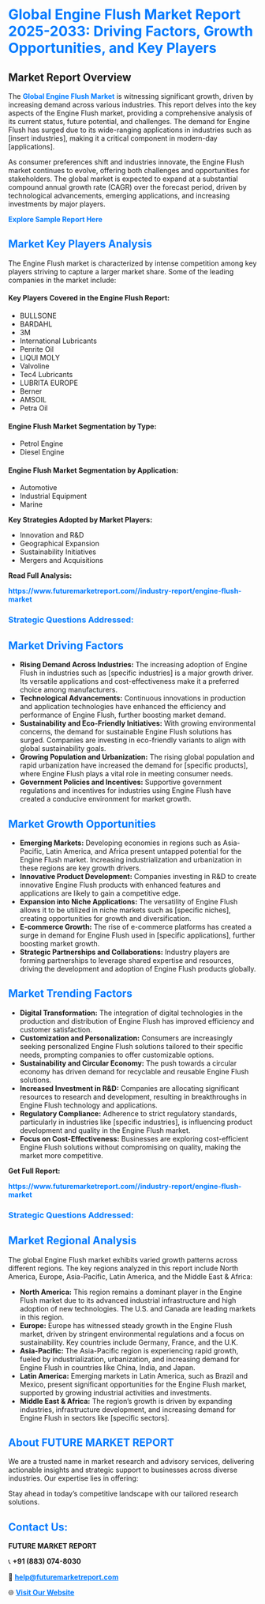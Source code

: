 <h1 style="color: #007BFF;">Global Engine Flush Market Report 2025-2033: Driving Factors, Growth Opportunities, and Key Players</h1>

<section id="overview">
<h2>Market Report Overview</h2>
<p>The <a href="https://www.futuremarketreport.com//industry-report/engine-flush-market" style="color: #007BFF; text-decoration: none;"><strong>Global Engine Flush Market</strong></a> is witnessing significant growth, driven by increasing demand across various industries. This report delves into the key aspects of the Engine Flush market, providing a comprehensive analysis of its current status, future potential, and challenges. The demand for Engine Flush has surged due to its wide-ranging applications in industries such as [insert industries], making it a critical component in modern-day [applications].</p>
<p>As consumer preferences shift and industries innovate, the Engine Flush market continues to evolve, offering both challenges and opportunities for stakeholders. The global market is expected to expand at a substantial compound annual growth rate (CAGR) over the forecast period, driven by technological advancements, emerging applications, and increasing investments by major players.</p>
</section>

<section id="overview">
<p><a href="https://www.futuremarketreport.com//request-sample/reportId=54353" style="color: #007BFF; text-decoration: none;"><strong>Explore Sample Report Here</strong></a></p>
</section>

<section id="key-players">
<h2 style="color: #007BFF;">Market Key Players Analysis</h2>
<p>The Engine Flush market is characterized by intense competition among key players striving to capture a larger market share. Some of the leading companies in the market include:</p>
<h4>Key Players Covered in the Engine Flush Report:</h4>
<ul><li>BULLSONE</li><li>BARDAHL</li><li>3M</li><li>International Lubricants</li><li>Penrite Oil</li><li>LIQUI MOLY</li><li>Valvoline</li><li>Tec4 Lubricants</li><li>LUBRITA EUROPE</li><li>Berner</li><li>AMSOIL</li><li>Petra Oil</li></ul>
<h4>Engine Flush Market Segmentation by Type:</h4>
<ul><li>Petrol Engine</li><li>Diesel Engine</li></ul>

<h4>Engine Flush Market Segmentation by Application:</h4>
<ul><li>Automotive</li><li>Industrial Equipment</li><li>Marine</li></ul>
<p><strong>Key Strategies Adopted by Market Players:</strong></p>
<ul>
<li>Innovation and R&D</li>
<li>Geographical Expansion</li>
<li>Sustainability Initiatives</li>
<li>Mergers and Acquisitions</li>
</ul>
</section>

<section>
<p><strong>Read Full Analysis: </strong></p><a href="https://www.futuremarketreport.com//industry-report/engine-flush-market" style="color: #007BFF; text-decoration: none;"><strong>https://www.futuremarketreport.com//industry-report/engine-flush-market</strong></a>
<h3 style="color: #007BFF;">Strategic Questions Addressed:</h3>
</section>

<section id="driving-factors">
<h2 style="color: #007BFF;">Market Driving Factors</h2>
<ul>
<li><strong>Rising Demand Across Industries:</strong> The increasing adoption of Engine Flush in industries such as [specific industries] is a major growth driver. Its versatile applications and cost-effectiveness make it a preferred choice among manufacturers.</li>
<li><strong>Technological Advancements:</strong> Continuous innovations in production and application technologies have enhanced the efficiency and performance of Engine Flush, further boosting market demand.</li>
<li><strong>Sustainability and Eco-Friendly Initiatives:</strong> With growing environmental concerns, the demand for sustainable Engine Flush solutions has surged. Companies are investing in eco-friendly variants to align with global sustainability goals.</li>
<li><strong>Growing Population and Urbanization:</strong> The rising global population and rapid urbanization have increased the demand for [specific products], where Engine Flush plays a vital role in meeting consumer needs.</li>
<li><strong>Government Policies and Incentives:</strong> Supportive government regulations and incentives for industries using Engine Flush have created a conducive environment for market growth.</li>
</ul>
</section>

<section id="growth-opportunities">
<h2 style="color: #007BFF;">Market Growth Opportunities</h2>
<ul>
<li><strong>Emerging Markets:</strong> Developing economies in regions such as Asia-Pacific, Latin America, and Africa present untapped potential for the Engine Flush market. Increasing industrialization and urbanization in these regions are key growth drivers.</li>
<li><strong>Innovative Product Development:</strong> Companies investing in R&D to create innovative Engine Flush products with enhanced features and applications are likely to gain a competitive edge.</li>
<li><strong>Expansion into Niche Applications:</strong> The versatility of Engine Flush allows it to be utilized in niche markets such as [specific niches], creating opportunities for growth and diversification.</li>
<li><strong>E-commerce Growth:</strong> The rise of e-commerce platforms has created a surge in demand for Engine Flush used in [specific applications], further boosting market growth.</li>
<li><strong>Strategic Partnerships and Collaborations:</strong> Industry players are forming partnerships to leverage shared expertise and resources, driving the development and adoption of Engine Flush products globally.</li>
</ul>
</section>

<section id="trending-factors">
<h2 style="color: #007BFF;">Market Trending Factors</h2>
<ul>
<li><strong>Digital Transformation:</strong> The integration of digital technologies in the production and distribution of Engine Flush has improved efficiency and customer satisfaction.</li>
<li><strong>Customization and Personalization:</strong> Consumers are increasingly seeking personalized Engine Flush solutions tailored to their specific needs, prompting companies to offer customizable options.</li>
<li><strong>Sustainability and Circular Economy:</strong> The push towards a circular economy has driven demand for recyclable and reusable Engine Flush solutions.</li>
<li><strong>Increased Investment in R&D:</strong> Companies are allocating significant resources to research and development, resulting in breakthroughs in Engine Flush technology and applications.</li>
<li><strong>Regulatory Compliance:</strong> Adherence to strict regulatory standards, particularly in industries like [specific industries], is influencing product development and quality in the Engine Flush market.</li>
<li><strong>Focus on Cost-Effectiveness:</strong> Businesses are exploring cost-efficient Engine Flush solutions without compromising on quality, making the market more competitive.</li>
</ul>
</section>

<section>
<p><strong>Get Full Report: </strong></p><a href="https://www.futuremarketreport.com//industry-report/engine-flush-market" style="color: #007BFF; text-decoration: none;"><strong>https://www.futuremarketreport.com//industry-report/engine-flush-market</strong></a>
<h3 style="color: #007BFF;">Strategic Questions Addressed:</h3>
</section>


<section id="regional-analysis">
<h2 style="color: #007BFF;">Market Regional Analysis</h2>
<p>The global Engine Flush market exhibits varied growth patterns across different regions. The key regions analyzed in this report include North America, Europe, Asia-Pacific, Latin America, and the Middle East & Africa:</p>
<ul>
<li><strong>North America:</strong> This region remains a dominant player in the Engine Flush market due to its advanced industrial infrastructure and high adoption of new technologies. The U.S. and Canada are leading markets in this region.</li>
<li><strong>Europe:</strong> Europe has witnessed steady growth in the Engine Flush market, driven by stringent environmental regulations and a focus on sustainability. Key countries include Germany, France, and the U.K.</li>
<li><strong>Asia-Pacific:</strong> The Asia-Pacific region is experiencing rapid growth, fueled by industrialization, urbanization, and increasing demand for Engine Flush in countries like China, India, and Japan.</li>
<li><strong>Latin America:</strong> Emerging markets in Latin America, such as Brazil and Mexico, present significant opportunities for the Engine Flush market, supported by growing industrial activities and investments.</li>
<li><strong>Middle East & Africa:</strong> The region’s growth is driven by expanding industries, infrastructure development, and increasing demand for Engine Flush in sectors like [specific sectors].</li>
</ul>
</section>

<footer>
<h2 style="color: #007BFF;">About FUTURE MARKET REPORT</h2>
<p>We are a trusted name in market research and advisory services, delivering actionable insights and strategic support to businesses across diverse industries. Our expertise lies in offering:</p>

<p>Stay ahead in today’s competitive landscape with our tailored research solutions.</p>

<h2 style="color: #007BFF;">Contact Us:</h2>
<p><strong>FUTURE MARKET REPORT</strong></p>
<p>📞 <strong>+91 (883) 074-8030</strong></p>
<p>📧 <strong><a href="mailto:help@futuremarketreport.com" style="color: #007BFF;">help@futuremarketreport.com</a></strong></p>
<p>🌐 <strong><a href="https://www.futuremarketreport.com/" style="color: #007BFF;">Visit Our Website</a></strong></p>
</footer>